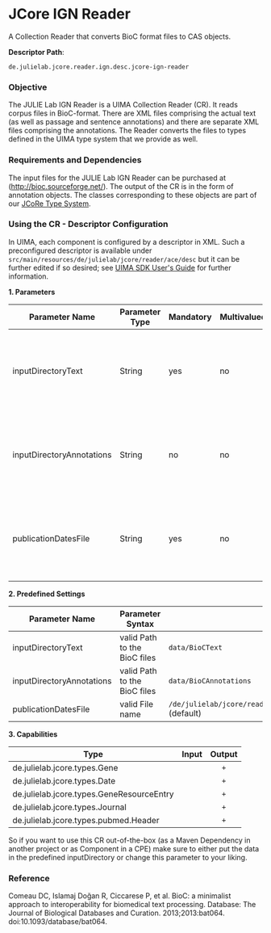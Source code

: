 # JCore IGN Reader
A Collection Reader that converts BioC format files to CAS objects.

**Descriptor Path**:
```
de.julielab.jcore.reader.ign.desc.jcore-ign-reader
```
### Objective
The JULIE Lab IGN Reader is a UIMA Collection Reader (CR). It reads corpus files in BioC-format. There are XML files comprising the actual text (as well as passage and sentence annotations) and there are separate XML files comprising the
annotations. The Reader converts the files to types defined in the UIMA type system that we provide as well.

### Requirements and Dependencies
The input files for the JULIE Lab IGN Reader can be purchased at (http://bioc.sourceforge.net/). The output of the CR is in the form of annotation objects. The classes corresponding to these objects are part of our [JCoRe Type System](https://github.com/JULIELab/jcore-base/tree/master/jcore-types).

### Using the CR - Descriptor Configuration
In UIMA, each component is configured by a descriptor in XML. Such a preconfigured descriptor is available under `src/main/resources/de/julielab/jcore/reader/ace/desc` but it can be further edited if so desired; see [UIMA SDK User's Guide](https://uima.apache.org/downloads/releaseDocs/2.1.0-incubating/docs/html/tools/tools.html#ugr.tools.cde) for further information.

**1. Parameters**

| Parameter Name | Parameter Type | Mandatory | Multivalued | Description |
|----------------|----------------|-----------|-------------|-------------|
| inputDirectoryText | String | yes | no | Directory containing files in BioC-format that comprise the actual text. |
| inputDirectoryAnnotations| String | no | no | Directory containing files in BioC-format that comprise the annotations. |
| publicationDatesFile | String | yes | no | File containing a mapping between article ids and publication years. |

**2. Predefined Settings**

| Parameter Name | Parameter Syntax | Example |
|----------------|------------------|---------|
| inputDirectoryText | valid Path to the BioC files | `data/BioCText` |
| inputDirectoryAnnotations| valid Path to the BioC files | `data/BioCAnnotations` |
| publicationDatesFile | valid File name | `/de/julielab/jcore/reader/ign/pubdates/IGN_publicationDates`  (default) |

**3. Capabilities**

| Type | Input | Output |
|------|:-----:|:------:|
| de.julielab.jcore.types.Gene |  | `+` |
| de.julielab.jcore.types.Date |  | `+` |
| de.julielab.jcore.types.GeneResourceEntry |  | `+` |
| de.julielab.jcore.types.Journal |  | `+` |
| de.julielab.jcore.types.pubmed.Header |  | `+` |

So if you want to use this CR out-of-the-box (as a Maven Dependency in another project or as Component in a CPE) make sure to either put the data in the predefined inputDirectory or change this parameter to your liking.

### Reference
Comeau DC, Islamaj Doğan R, Ciccarese P, et al. BioC: a minimalist approach to interoperability for biomedical text processing. Database: The Journal of Biological Databases and Curation. 2013;2013:bat064. doi:10.1093/database/bat064.
